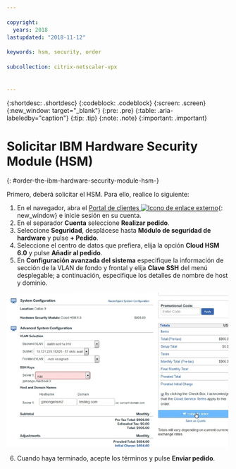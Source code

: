 ```yaml
---

copyright:
  years: 2018
lastupdated: "2018-11-12"

keywords: hsm, security, order

subcollection: citrix-netscaler-vpx


---
```


{:shortdesc: .shortdesc}
{:codeblock: .codeblock}
{:screen: .screen}
{:new_window: target="_blank"}
{:pre: .pre}
{:table: .aria-labeledby="caption"}
{:tip: .tip}
{:note: .note}
{:important: .important}

# Solicitar IBM Hardware Security Module (HSM)
{: #order-the-ibm-hardware-security-module-hsm-}

Primero, deberá solicitar el HSM. Para ello, realice lo siguiente:

1. En el navegador, abra el [Portal de clientes ![Icono de enlace externo](../../icons/launch-glyph.svg "Icono de enlace externo")](https://control.softlayer.com/){: new_window} e inicie sesión en su cuenta.
2.	En el separador **Cuenta** seleccione **Realizar pedido**.
3.	Seleccione **Seguridad**, desplácese hasta **Módulo de seguridad de hardware** y pulse **+ Pedido**.
4.	Seleccione el centro de datos que prefiera, elija la opción **Cloud HSM 6.0** y pulse **Añadir al pedido**.
5. En **Configuración avanzada del sistema** especifique la información de sección de la VLAN de fondo y frontal y elija **Clave SSH** del menú desplegable; a continuación, especifique los detalles de nombre de host y dominio.

  <img src="images/1-Order-HSM.png" alt="dibujo" style="width: 700px;"/>

6.	Cuando haya terminado, acepte los términos y pulse **Enviar pedido**.
